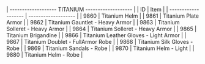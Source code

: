 | ------------------- TITANIUM ------------------- |
| ID  |  Item  |
| ------------------- | ------------------- |
| 9860  |  Titanium Helm |
| 9861  |  Titanium Plate Armor |
| 9862  |  Titanium Gauntlet - Heavy Armor |
| 9863  |  Titanium Solleret - Heavy Armor |
| 9864  |  Titanium Solleret - Heavy Armor |
| 9865  |  Titanium Brigandine |
| 9866  |  Titanium Leather Gloves - Light Armor |
| 9867  |  Titanium Doublet - FullArmor Robe |
| 9868  |  Titanium Silk Gloves - Robe |
| 9869  |  Titanium Sandals - Robe |
| 9870  |  Titanium Helm - Light |
| 9880  |  Titanium Helm - Robe |
